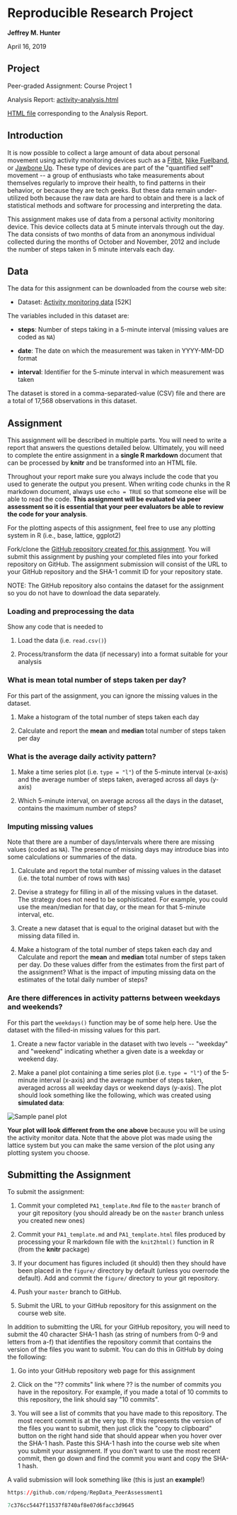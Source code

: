 # Reproducible Research Project

**Jeffrey M. Hunter**

April 16, 2019

## Project

Peer-graded Assignment: Course Project 1

Analysis Report: <a href="https://github.com/oraclejavanet/reproducible-research-course-project-1/blob/master/activity-analysis.html">activity-analysis.html</a>

<a href="http://htmlpreview.github.io/?https://github.com/oraclejavanet/reproducible-research-course-project-1/blob/master/activity-analysis.html" target="_blank">HTML file</a>
corresponding to the Analysis Report.

## Introduction

It is now possible to collect a large amount of data about personal
movement using activity monitoring devices such as a
[Fitbit](http://www.fitbit.com),
[Nike Fuelband](http://www.nike.com/us/en_us/c/nikeplus-fuelband), or
[Jawbone Up](https://jawbone.com/up). These type of devices are part of
the "quantified self" movement -- a group of enthusiasts who take
measurements about themselves regularly to improve their health, to
find patterns in their behavior, or because they are tech geeks. But
these data remain under-utilized both because the raw data are hard to
obtain and there is a lack of statistical methods and software for
processing and interpreting the data.

This assignment makes use of data from a personal activity monitoring
device. This device collects data at 5 minute intervals through out the
day. The data consists of two months of data from an anonymous
individual collected during the months of October and November, 2012
and include the number of steps taken in 5 minute intervals each day.

## Data

The data for this assignment can be downloaded from the course web
site:

* Dataset: [Activity monitoring data](https://d396qusza40orc.cloudfront.net/repdata%2Fdata%2Factivity.zip) [52K]

The variables included in this dataset are:

* **steps**: Number of steps taking in a 5-minute interval (missing
    values are coded as `NA`)

* **date**: The date on which the measurement was taken in YYYY-MM-DD
    format

* **interval**: Identifier for the 5-minute interval in which
    measurement was taken

The dataset is stored in a comma-separated-value (CSV) file and there
are a total of 17,568 observations in this
dataset.

## Assignment

This assignment will be described in multiple parts. You will need to
write a report that answers the questions detailed below. Ultimately,
you will need to complete the entire assignment in a
**single R markdown** document that can be processed by **knitr** and be
transformed into an HTML file.

Throughout your report make sure you always include the code that you
used to generate the output you present. When writing code chunks in
the R markdown document, always use `echo = TRUE` so that someone else
will be able to read the code. **This assignment will be evaluated via
peer assessment so it is essential that your peer evaluators be able
to review the code for your analysis**.

For the plotting aspects of this assignment, feel free to use any
plotting system in R (i.e., base, lattice, ggplot2)

Fork/clone the
[GitHub repository created for this assignment](http://github.com/rdpeng/RepData_PeerAssessment1).
You will submit this assignment by pushing your completed files into your
forked repository on GitHub. The assignment submission will consist of
the URL to your GitHub repository and the SHA-1 commit ID for your
repository state.

NOTE: The GitHub repository also contains the dataset for the
assignment so you do not have to download the data separately.

### Loading and preprocessing the data

Show any code that is needed to

1. Load the data (i.e. `read.csv()`)

2. Process/transform the data (if necessary) into a format suitable for your
   analysis

### What is mean total number of steps taken per day?

For this part of the assignment, you can ignore the missing values in
the dataset.

1. Make a histogram of the total number of steps taken each day

2. Calculate and report the **mean** and **median** total number of steps taken
   per day

### What is the average daily activity pattern?

1. Make a time series plot (i.e. `type = "l"`) of the 5-minute interval (x-axis)
   and the average number of steps taken, averaged across all days (y-axis)

2. Which 5-minute interval, on average across all the days in the dataset,
   contains the maximum number of steps?

### Imputing missing values

Note that there are a number of days/intervals where there are missing
values (coded as `NA`). The presence of missing days may introduce
bias into some calculations or summaries of the data.

1. Calculate and report the total number of missing values in the dataset (i.e.
   the total number of rows with `NA`s)

2. Devise a strategy for filling in all of the missing values in the dataset.
   The strategy does not need to be sophisticated. For example, you could use
   the mean/median for that day, or the mean for that 5-minute interval, etc.

3. Create a new dataset that is equal to the original dataset but with the
   missing data filled in.

4. Make a histogram of the total number of steps taken each day and Calculate
   and report the **mean** and **median** total number of steps taken per day.
   Do these values differ from the estimates from the first part of the
   assignment? What is the impact of imputing missing data on the estimates of
   the total daily number of steps?

### Are there differences in activity patterns between weekdays and weekends?

For this part the `weekdays()` function may be of some help here. Use
the dataset with the filled-in missing values for this part.

1. Create a new factor variable in the dataset with two levels -- "weekday" and
   "weekend" indicating whether a given date is a weekday or weekend day.

1. Make a panel plot containing a time series plot (i.e. `type = "l"`) of the
   5-minute interval (x-axis) and the average number of steps taken, averaged
   across all weekday days or weekend days (y-axis). The plot should look
   something like the following, which was created using **simulated data**:

![Sample panel plot](figures/sample_panelplot.png) 


**Your plot will look different from the one above** because you will
be using the activity monitor data. Note that the above plot was made
using the lattice system but you can make the same version of the plot
using any plotting system you choose.


## Submitting the Assignment

To submit the assignment:

1. Commit your completed `PA1_template.Rmd` file to the `master` branch of your
   git repository (you should already be on the `master` branch unless you
   created new ones)

2. Commit your `PA1_template.md` and `PA1_template.html` files produced by
   processing your R markdown file with the `knit2html()` function in R (from
   the **knitr** package)

3. If your document has figures included (it should) then they should have been
   placed in the `figure/` directory by default (unless you overrode the
   default). Add and commit the `figure/` directory to your git repository.

4. Push your `master` branch to GitHub.

5. Submit the URL to your GitHub repository for this assignment on the course
   web site.

In addition to submitting the URL for your GitHub repository, you will
need to submit the 40 character SHA-1 hash (as string of numbers from
0-9 and letters from a-f) that identifies the repository commit that
contains the version of the files you want to submit. You can do this
in GitHub by doing the following:

1. Go into your GitHub repository web page for this assignment

2. Click on the "?? commits" link where ?? is the number of commits you have in
   the repository. For example, if you made a total of 10 commits to this
   repository, the link should say "10 commits".

3. You will see a list of commits that you have made to this repository. The
   most recent commit is at the very top. If this represents the version of the
   files you want to submit, then just click the "copy to clipboard" button on
   the right hand side that should appear when you hover over the SHA-1 hash.
   Paste this SHA-1 hash into the course web site when you submit your
   assignment. If you don't want to use the most recent commit, then go down and
   find the commit you want and copy the SHA-1 hash.

A valid submission will look something like (this is just an **example**!)

```r
https://github.com/rdpeng/RepData_PeerAssessment1

7c376cc5447f11537f8740af8e07d6facc3d9645
```

